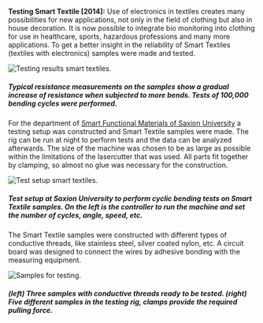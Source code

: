 **Testing Smart Textile [2014]:** Use of electronics in textiles creates many possibilities for new applications, not only in the field of clothing but also in house decoration. It is now possible to integrate bio monitoring into clothing for use in healthcare, sports, hazardous professions and many more applications. To get a better insight in the reliability of Smart Textiles (textiles with electronics) samples were made and tested.

![Testing results smart textiles.](img/work/testing_smart/testing_smart_results.jpg)
##### Typical resistance measurements on the samples show a gradual increase of resistance when subjected to more bends. Tests of 100,000 bending cycles were performed.

For the department of [Smart Functional Materials of Saxion University](https://www.saxion.nl/designentechnologie/site/over/lectoraten/smart/smartfunctionalmaterials_english/ "Smart Functional Materials website.") a testing setup was constructed and Smart Textile samples were made. The rig can be run at night to perform tests and the data can be analyzed afterwards. The size of the machine was chosen to be as large as possible within the limitations of the lasercutter that was used. All parts fit together by clamping, so almost no glue was necessary for the construction. 

![Test setup smart textiles.](img/work/testing_smart/testing_smart_setup.jpg)
##### Test setup at Saxion University to perform cyclic bending tests on Smart Textile samples. On the left is the controller to run the machine and set the number of cycles, angle, speed, etc.

The Smart Textile samples were constructed with different types of conductive threads, like stainless steel, silver coated nylon, etc. A circuit board was designed to connect the wires by adhesive bonding with the measuring equipment.

![Samples for testing.](img/work/testing_smart/testing_smart_sample.jpg)
##### (left) Three samples with conductive threads ready to be tested. (right)  Five different samples in the testing rig, clamps provide the required pulling force.
